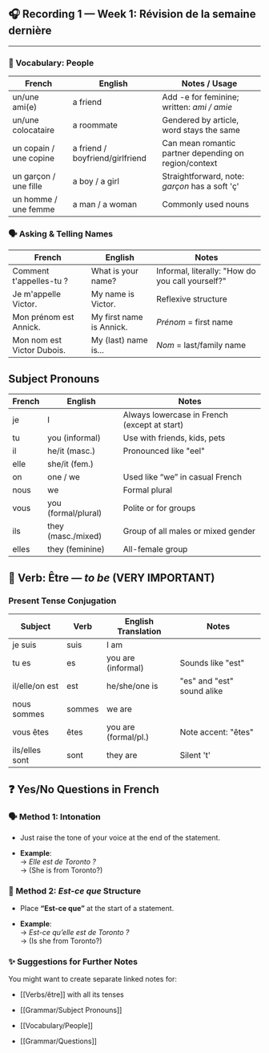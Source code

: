 ## 🎧 Recording 1 — Week 1: Révision de la semaine dernière

---

### 👥 Vocabulary: People

|French|English|Notes / Usage|
|---|---|---|
|un/une ami(e)|a friend|Add -e for feminine; written: _ami / amie_|
|un/une colocataire|a roommate|Gendered by article, word stays the same|
|un copain / une copine|a friend / boyfriend/girlfriend|Can mean romantic partner depending on region/context|
|un garçon / une fille|a boy / a girl|Straightforward, note: _garçon_ has a soft 'ç'|
|un homme / une femme|a man / a woman|Commonly used nouns|

### 🗣️ Asking & Telling Names

|French|English|Notes|
|---|---|---|
|Comment t'appelles-tu ?|What is your name?|Informal, literally: "How do you call yourself?"|
|Je m'appelle Victor.|My name is Victor.|Reflexive structure|
|Mon prénom est Annick.|My first name is Annick.|_Prénom_ = first name|
|Mon nom est Victor Dubois.|My (last) name is...|_Nom_ = last/family name|

## Subject Pronouns

|French|English|Notes|
|---|---|---|
|je|I|Always lowercase in French (except at start)|
|tu|you (informal)|Use with friends, kids, pets|
|il|he/it (masc.)|Pronounced like "eel"|
|elle|she/it (fem.)||
|on|one / we|Used like “we” in casual French|
|nous|we|Formal plural|
|vous|you (formal/plural)|Polite or for groups|
|ils|they (masc./mixed)|Group of all males or mixed gender|
|elles|they (feminine)|All-female group|

## 📌 Verb: **Être** — _to be_ (VERY IMPORTANT)

### Present Tense Conjugation

| Subject        | Verb   | English Translation  | Notes                      |
| -------------- | ------ | -------------------- | -------------------------- |
| je suis        | suis   | I am                 |                            |
| tu es          | es     | you are (informal)   | Sounds like "est"          |
| il/elle/on est | est    | he/she/one is        | "es" and "est" sound alike |
| nous sommes    | sommes | we are               |                            |
| vous êtes      | êtes   | you are (formal/pl.) | Note accent: "êtes"        |
| ils/elles sont | sont   | they are             | Silent 't'                 |

## ❓ Yes/No Questions in French

### 🗣 Method 1: Intonation

- Just raise the tone of your voice at the end of the statement.
    
- **Example**:  
    → _Elle est de Toronto ?_  
    → (She is from Toronto?)
    

### 🔄 Method 2: _Est-ce que_ Structure

- Place **“Est-ce que”** at the start of a statement.
    
- **Example**:  
    → _Est-ce qu’elle est de Toronto ?_  
    → (Is she from Toronto?)

### ✨ Suggestions for Further Notes

You might want to create separate linked notes for:

- [[Verbs/être]] with all its tenses
    
- [[Grammar/Subject Pronouns]]
    
- [[Vocabulary/People]]
    
- [[Grammar/Questions]]
